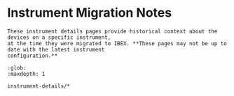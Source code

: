 # Instrument Migration Notes

```{warning}
These instrument details pages provide historical context about the devices on a specific instrument,
at the time they were migrated to IBEX. **These pages may not be up to date with the latest instrument
configuration.**
```
   
```{toctree} Instrument Details
:glob:
:maxdepth: 1

instrument-details/*
```
